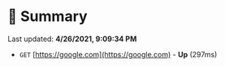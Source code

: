 # 📖 Summary
Last updated: **4/26/2021, 9:09:34 PM**

- `GET` [https://google.com](https://google.com) - **Up** (297ms)
